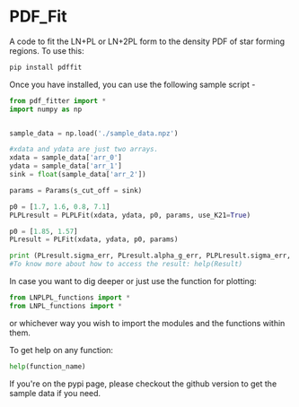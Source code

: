 # PDF_Fit
A code to fit the LN+PL or LN+2PL form to the density PDF of star forming regions.
To use this:

```python
pip install pdffit
````

Once you have installed, you can use the following sample script - 
```python
from pdf_fitter import *
import numpy as np


sample_data = np.load('./sample_data.npz')

#xdata and ydata are just two arrays. 
xdata = sample_data['arr_0']
ydata = sample_data['arr_1']
sink = float(sample_data['arr_2'])

params = Params(s_cut_off = sink)

p0 = [1.7, 1.6, 0.8, 7.1]
PLPLresult = PLPLFit(xdata, ydata, p0, params, use_K21=True)

p0 = [1.85, 1.57]
PLresult = PLFit(xdata, ydata, p0, params)

print (PLresult.sigma_err, PLresult.alpha_g_err, PLPLresult.sigma_err, PLPLresult.sd)
#To know more about how to access the result: help(Result)

```

In case you want to dig deeper or just use the function for plotting:
```python
from LNPLPL_functions import *
from LNPL_functions import *
```
or whichever way you wish to import the modules and the functions within them. 


To get help on any function:
```python
help(function_name)
```

If you're on the pypi page, please checkout the github version to get the sample data if you need. 
